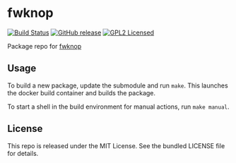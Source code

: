 fwknop
==========

[![Build Status](https://img.shields.io/travis/com/amylum/fwknop.svg)](https://travis-ci.com/amylum/fwknop)
[![GitHub release](https://img.shields.io/github/release/amylum/fwknop.svg)](https://github.com/amylum/fwknop/releases)
[![GPL2 Licensed](http://img.shields.io/badge/license-GPL2-green.svg)](https://tldrlegal.com/license/gnu-general-public-license-v2)

Package repo for [fwknop](http://www.cipherdyne.org/fwknop/)

## Usage

To build a new package, update the submodule and run `make`. This launches the docker build container and builds the package.

To start a shell in the build environment for manual actions, run `make manual`.

## License

This repo is released under the MIT License. See the bundled LICENSE file for details.

